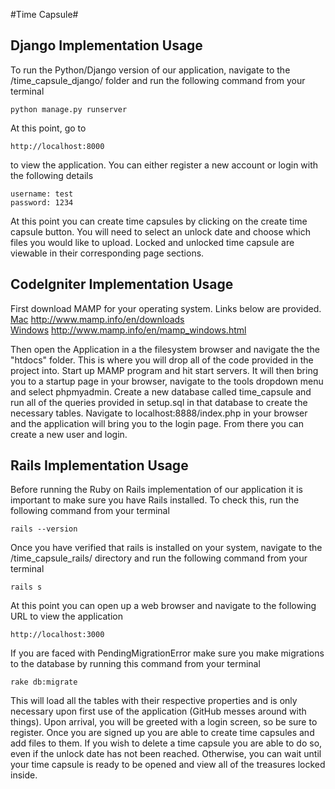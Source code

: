 #Time Capsule#

## Django Implementation Usage ##
To run the Python/Django version of our application, navigate to the /time_capsule_django/ folder and run the following command
from your terminal
```
python manage.py runserver
```
At this point, go to 
```
http://localhost:8000
```
to view the application. You can either register a new account or login with the following details
```
username: test
password: 1234
```
At this point you can create time capsules by clicking on the create time capsule button. You will need to select an unlock date and choose which files you would like to upload. Locked and unlocked time capsule are viewable in their corresponding page sections.

## CodeIgniter Implementation Usage ##
First download MAMP for your operating system. Links below are provided.
</br>
<a href="http://www.mamp.info/en/downloads/">Mac</a>
http://www.mamp.info/en/downloads
</br>
<a href="http://www.mamp.info/en/mamp_windows.html">Windows</a>
http://www.mamp.info/en/mamp_windows.html
</br>

Then open the Application in a the filesystem browser and navigate the the "htdocs" folder.
This is where you will drop all of the code provided in the project into. 
Start up MAMP program and hit start servers.
It will then bring you to a startup page in your browser, navigate to the tools dropdown menu
and select phpmyadmin. Create a new database called time_capsule and run all of the queries
provided in setup.sql in that database to create the necessary tables. 
Navigate to localhost:8888/index.php in your browser and the application will bring you 
to the login page. From there you can create a new user and login.

## Rails Implementation Usage ##
Before running the Ruby on Rails implementation of our application it is important to make sure you have Rails installed. To check this, run the following command from your terminal
```
rails --version
```
Once you have verified that rails is installed on your system, navigate to the /time_capsule_rails/ directory and run the following command from your terminal
```
rails s
```
At this point you can open up a web browser and navigate to the following URL to view the application
```
http://localhost:3000
```
If you are faced with PendingMigrationError make sure you make migrations to the database by running this command from your terminal
```
rake db:migrate
```
This will load all the tables with their respective properties and is only necessary upon first use of the application (GitHub messes around with things). Upon arrival, you will be greeted with a login screen, so be sure to register. Once you are signed up you are able to create time capsules and add files to them. If you wish to delete a time capsule you are able to do so, even if the unlock date has not been reached. Otherwise, you can wait until your time capsule is ready to be opened and view all of the treasures locked inside.
